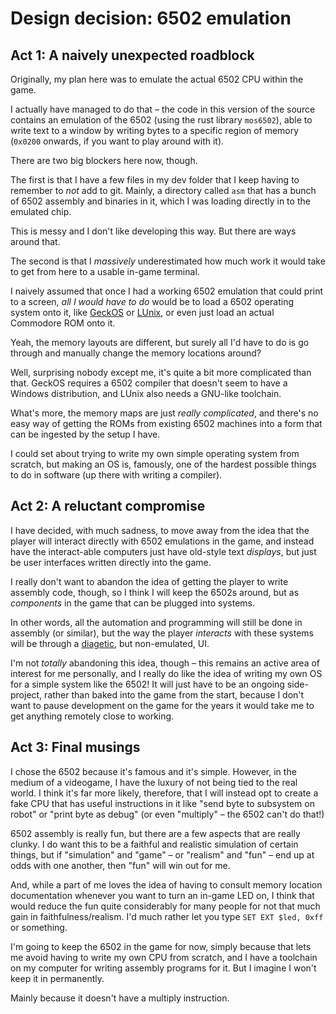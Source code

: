 # Design decision: 6502 emulation

## Act 1: A naively unexpected roadblock

Originally, my plan here was to emulate the actual 6502 CPU within the game.

I actually have managed to do that – the code in this version of the source contains an emulation of the 6502 (using the rust library `mos6502`), able to write text to a window by writing bytes to a specific region of memory (`0x0200` onwards, if you want to play around with it).

There are two big blockers here now, though.

The first is that I have a few files in my dev folder that I keep having to remember to _not_ add to git. Mainly, a directory called `asm` that has a bunch of 6502 assembly and binaries in it, which I was loading directly in to the emulated chip.

This is messy and I don't like developing this way. But there are ways around that.

The second is that I _massively_ underestimated how much work it would take to get from here to a usable in-game terminal.

I naively assumed that once I had a working 6502 emulation that could print to a screen, _all I would have to do_ would be to load a 6502 operating system onto it, like [GeckOS](http://www.6502.org/users/andre/osa/index.html) or [LUnix](https://github.com/ytmytm/c64-lng), or even just load an actual Commodore ROM onto it.

Yeah, the memory layouts are different, but surely all I'd have to do is go through and manually change the memory locations around?

Well, surprising nobody except me, it's quite a bit more complicated than that. GeckOS requires a 6502 compiler that doesn't seem to have a Windows distribution, and LUnix also needs a GNU-like toolchain.

What's more, the memory maps are just _really complicated_, and there's no easy way of getting the ROMs from existing 6502 machines into a form that can be ingested by the setup I have.

I could set about trying to write my own simple operating system from scratch, but making an OS is, famously, one of the hardest possible things to do in software (up there with writing a compiler).

## Act 2: A reluctant compromise

I have decided, with much sadness, to move away from the idea that the player will interact directly with 6502 emulations in the game, and instead have the interact-able computers just have old-style text _displays_, but just be user interfaces written directly into the game.

I really don't want to abandon the idea of getting the player to write assembly code, though, so I think I will keep the 6502s around, but as _components_ in the game that can be plugged into systems.

In other words, all the automation and programming will still be done in assembly (or similar), but the way the player _interacts_ with these systems will be through a [diagetic](https://en.wiktionary.org/wiki/diegetic), but non-emulated, UI.

I'm not _totally_ abandoning this idea, though – this remains an active area of interest for me personally, and I really do like the idea of writing my own OS for a simple system like the 6502! It will just have to be an ongoing side-project, rather than baked into the game from the start, because I don't want to pause development on the game for the years it would take me to get anything remotely close to working.

## Act 3: Final musings

I chose the 6502 because it's famous and it's simple. However, in the medium of a videogame, I have the luxury of not being tied to the real world. I think it's far more likely, therefore, that I will instead opt to create a fake CPU that has useful instructions in it like "send byte to subsystem on robot" or "print byte as debug" (or even "multiply" – the 6502 can't do that!)

6502 assembly is really fun, but there are a few aspects that are really clunky. I do want this to be a faithful and realistic simulation of certain things, but if "simulation" and "game" – or "realism" and "fun" – end up at odds with one another, then "fun" will win out for me.

And, while a part of me loves the idea of having to consult memory location documentation whenever you want to turn an in-game LED on, I think that would reduce the fun quite considerably for many people for not that much gain in faithfulness/realism. I'd much rather let you type `SET EXT $led, 0xff` or something.

I'm going to keep the 6502 in the game for now, simply because that lets me avoid having to write my own CPU from scratch, and I have a toolchain on my computer for writing assembly programs for it. But I imagine I won't keep it in permanently.

Mainly because it doesn't have a multiply instruction.

